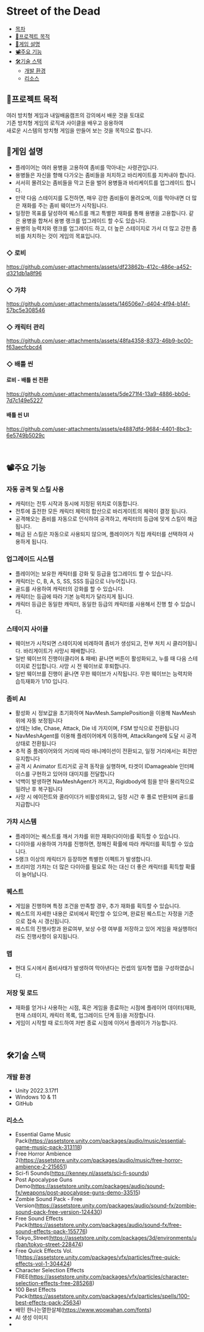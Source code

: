 # Street of the Dead

  * [목차](#목차)
  * [🧭프로젝트 목적](#프로젝트-목적)
  * [📗게임 설명](#게임-설명)
  * [📽️주요 기능](#주요-기능)
  * [🛠️기술 스택](#기술-스택)
    + [개발 환경](#개발-환경)
    + [리소스](#리소스)


## 🧭프로젝트 목적

여러 방치형 게임과 내일배움캠프의 강의에서 배운 것을 토대로 </br>
기존 방치형 게임의 로직과 사이클을 배우고 응용하여 </br>
새로운 시스템의 방치형 게임을 만들어 보는 것을 목적으로 합니다.</br>

## 📗게임 설명

- 플레이어는 여러 용병을 고용하여 좀비를 막아내는 사령관입니다.
- 용병들은 자신을 향해 다가오는 좀비들을 처치하고 바리케이트를 지켜내야 합니다.
- 서서히 몰려오는 좀비들을 막고 돈을 벌어 용병들과 바리케이트를 업그레이드 합니다.
- 만약 다음 스테이지를 도전하면, 매우 강한 좀비들이 몰려오며, 이를 막아내면 더 많은 재화를 주는 좀비 웨이브가 시작됩니다.
- 일정한 목표를 달성하여 퀘스트를 깨고 특별한 재화를 통해 용병을 고용합니다. 같은 용병을 합쳐서 용병 랭크를 업그레이드 할 수도 있습니다.
- 용병의 능력치와 랭크를 업그레이드 하고, 더 높은 스테이지로 가서 더 많고 강한 좀비를 처치하는 것이 게임의 목표입니다.


### ◇ 로비

https://github.com/user-attachments/assets/df23862b-412c-486e-a452-d321db1a8f96

### ◇ 가챠

https://github.com/user-attachments/assets/146506e7-d404-4f94-b14f-57bc5e308546

### ◇ 캐릭터 관리

https://github.com/user-attachments/assets/48fa4358-8373-46b9-bc00-f63aecfcbcd4

### ◇ 배틀 씬

#### 로비 - 배틀 씬 전환

https://github.com/user-attachments/assets/5de271f4-13a9-4886-bb0d-7d7c149e5227

#### 배틀 씬 UI

https://github.com/user-attachments/assets/e4887dfd-9684-4401-8bc3-6e5749b5029c

</br>


## 📽️주요 기능

### 자동 공격 및 스킬 사용
- 캐릭터는 전투 시작과 동시에 지정된 위치로 이동합니다.
- 전투에 출전한 모든 캐릭터 체력의 합산으로 바리게이트의 체력이 결정 됩니다.
- 공격해오는 좀비를 자동으로 인식하여 공격하고, 캐릭터의 등급에 맞게 스킬이 해금됩니다.
- 해금 된 스킬은 자동으로 사용되지 않으며, 플레이어가 직접 캐릭터를 선택하여 사용하게 됩니다.

### 업그레이드 시스템
- 플레이어는 보유한 캐릭터를 강화 및 등급을 업그레이드 할 수 있습니다.
- 캐릭터는 C, B, A, S, SS, SSS 등급으로 나누어집니다.
- 골드를 사용하여 캐릭터의 강화를 할 수 있습니다.
- 캐릭터는 등급에 따라 기본 능력치가 달라지게 됩니다.
- 캐릭터 등급은 동일한 캐릭터, 동일한 등급의 캐릭터를 사용해서 진행 할 수 있습니다.
  
### 스테이지 사이클
- 웨이브가 시작되면 스테이지에 비례하여 좀비가 생성되고, 전부 처치 시 클리어됩니다. 바리게이트가 사망시 패배합니다.
- 일반 웨이브의 진행이(클리어 & 패배) 끝나면 버튼이 활성화되고, 누를 때 다음 스테이지로 진입합니다. 사망 시 전 웨이브로 후퇴합니다.
- 일반 웨이브를 진행이 끝나면 무한 웨이브가 시작됩니다. 무한 웨이브는 능력치와 습득재화가 1/10 입니다.
  
### 좀비 AI
- 활성화 시 정보값을 초기화하며 NavMesh.SamplePosition을 이용해 NavMesh 위에 자동 보정됩니다
- 상태는 Idle, Chase, Attack, Die 네 가지이며, FSM 방식으로 전환됩니다
- NavMeshAgent를 이용해 플레이어에게 이동하며, AttackRange에 도달 시 공격 상태로 전환됩니다
- 추적 중 플레이어와의 거리에 따라 애니메이션이 전환되고, 일정 거리에서는 회전만 유지합니다
- 공격 시 Animator 트리거로 공격 동작을 실행하며, 타겟이 IDamageable 인터페이스를 구현하고 있어야 대미지를 전달합니다
- 넉백이 발생하면 NavMeshAgent가 꺼지고, Rigidbody에 힘을 받아 물리적으로 밀려난 후 복구됩니다
- 사망 시 에이전트와 콜라이더가 비활성화되고, 일정 시간 후 풀로 반환되며 골드를 지급합니다
  
### 가챠 시스템
- 플레이어는 퀘스트를 깨서 가챠를 위한 재화(다이아)를 획득할 수 있습니다.
- 다이아를 사용하여 가챠를 진행하면, 정해진 확률에 따라 캐릭터를 획득할 수 있습니다.
- S랭크 이상의 캐릭터가 등장하면 특별한 이펙트가 발생합니다.
- 프리미엄 가챠는 더 많은 다이아를 필요로 하는 대신 더 좋은 캐릭터를 획득할 확률이 늘어납니다.

### 퀘스트
- 게임을 진행하며 특정 조건을 만족할 경우, 추가 재화를 획득할 수 있습니다.
- 퀘스트의 자세한 내용은 로비에서 확인할 수 있으며, 완료된 퀘스트는 자정을 기준으로 접속 시 갱신됩니다.
- 퀘스트의 진행사항과 완료여부, 보상 수령 여부를 저장하고 있어 게임을 재실행하더라도 진행사항이 유지됩니다.
  
### 맵
- 현대 도시에서 좀비사태가 발생하여 막아낸다는 컨셉의 일자형 맵을 구성하였습니다.
  
### 저장 및 로드
- 재화를 얻거나 사용하는 시점, 혹은 게임을 종료하는 시점에 플레이어 데이터(재화, 현재 스테이지, 캐릭터 목록, 업그레이드 단계 등)을 저장합니다.
- 게임이 시작할 때 로드하여 저번 종료 시점에 이어서 플레이가 가능합니다.

</br>

## 🛠️기술 스택
### 개발 환경
- Unity 2022.3.17f1
- Windows 10 & 11
- GitHub

### 리소스
- Essential Game Music Pack(https://assetstore.unity.com/packages/audio/music/essential-game-music-pack-313118)
- Free Horror Ambience 2(https://assetstore.unity.com/packages/audio/music/free-horror-ambience-2-215651)
- Sci-fi Sounds(https://kenney.nl/assets/sci-fi-sounds)
- Post Apocalypse Guns Demo(https://assetstore.unity.com/packages/audio/sound-fx/weapons/post-apocalypse-guns-demo-33515)
- Zombie Sound Pack - Free Version(https://assetstore.unity.com/packages/audio/sound-fx/zombie-sound-pack-free-version-124430)
- Free Sound Effects Pack(https://assetstore.unity.com/packages/audio/sound-fx/free-sound-effects-pack-155776)
- Tokyo_Street(https://assetstore.unity.com/packages/3d/environments/urban/tokyo-street-228474)
- Free Quick Effects Vol. 1(https://assetstore.unity.com/packages/vfx/particles/free-quick-effects-vol-1-304424)
- Character Selection Effects FREE(https://assetstore.unity.com/packages/vfx/particles/character-selection-effects-free-285268)
- 100 Best Effects Pack(https://assetstore.unity.com/packages/vfx/particles/spells/100-best-effects-pack-25634)
- 배민 한나는열한살체(https://www.woowahan.com/fonts)
- AI 생성 이미지
- 
